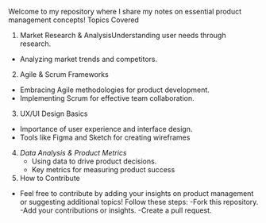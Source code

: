 Welcome to my repository where I share my notes on essential product management concepts!
Topics Covered
1. Market Research & AnalysisUnderstanding user needs through research.
- Analyzing market trends and competitors.
2. Agile & Scrum Frameworks
- Embracing Agile methodologies for product development.
- Implementing Scrum for effective team collaboration.
3. UX/UI Design Basics
- Importance of user experience and interface design.
- Tools like Figma and Sketch for creating wireframes
4. *Data Analysis & Product Metrics*
   - Using data to drive product decisions.
   - Key metrics for measuring product success
5. How to Contribute
- Feel free to contribute by adding your insights on product management or suggesting additional topics! Follow these steps:
-Fork this repository.
-Add your contributions or insights.
-Create a pull request.

